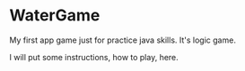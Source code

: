 # WaterGame
My first app game just for practice java skills. It's logic game.

I will put some instructions, how to play, here.
